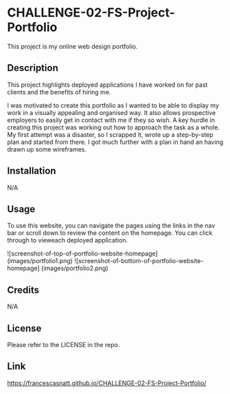 # CHALLENGE-02-FS-Project-Portfolio
This project is my online web design portfolio.

## Description

This project highlights deployed applications I have worked on for past clients and the benefits of hiring me.

I was motivated to create this portfolio as I wanted to be able to display my work in a visually appealing and organised way. It also allows prospective employers to easily get in contact with me if they so wish. A key hurdle in creating this project was working out how to approach the task as a whole. My first attempt was a disaster, so I scrapped it, wrote up a step-by-step plan and started from there. I got much further with a plan in hand an having drawn up some wireframes.

## Installation

N/A

## Usage

To use this website, you can navigate the pages using the links in the nav bar or scroll down to review the content on the homepage. You can click through to vieweach deployed application.

![screenshot-of-top-of-portfolio-website-homepage] (images/portfolio1.png)
![screenshot-of-bottom-of-portfolio-website-homepage] (images/portfolio2.png)

## Credits

N/A

## License

Please refer to the LICENSE in the repo.

## Link

https://francescasnatt.github.io/CHALLENGE-02-FS-Project-Portfolio/